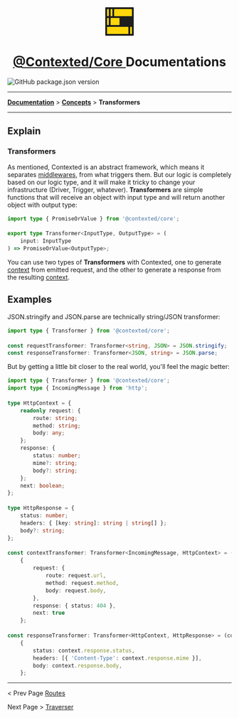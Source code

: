 <div align="center">
    <img alt="Contexted Logo" width="64" src="https://raw.githubusercontent.com/contexted-js/brand/master/dark/main-fill.svg">
    <h1>
		<a href="https://github.com/contexted-js/core">
        	@Contexted/Core
    	</a>
		<span>Documentations</span>
	</h1>
</div>

<img alt="GitHub package.json version" src="https://img.shields.io/github/package-json/v/contexted-js/core">

---

[**Documentation**](../README.md) > [**Concepts**](README.md) > **Transformers**

---

## Explain

### Transformers

As mentioned, Contexted is an abstract framework, which means it separates [middlewares](middlewares.md), from what triggers them. But our logic is completely based on our logic type, and it will make it tricky to change your infrastructure (Driver, Trigger, whatever). **Transformers** are simple functions that will receive an object with input type and will return another object with output type:

```ts
import type { PromiseOrValue } from '@contexted/core';

export type Transformer<InputType, OutputType> = (
	input: InputType
) => PromiseOrValue<OutputType>;
```

You can use two types of **Transformers** with Contexted, one to generate [context](contexts.md) from emitted request, and the other to generate a response from the resulting [context](contexts.md).

## Examples

JSON.stringify and JSON.parse are technically string/JSON transformer:

```ts
import type { Transformer } from '@contexted/core';

const requestTransformer: Transformer<string, JSON> = JSON.stringify;
const responseTransformer: Transformer<JSON, string> = JSON.parse;
```

But by getting a little bit closer to the real world, you'll feel the magic better:

```ts
import type { Transformer } from '@contexted/core';
import type { IncomingMessage } from 'http';

type HttpContext = {
	readonly request: {
		route: string;
		method: string;
		body: any;
	};
	response: {
		status: number;
		mime?: string;
		body?: string;
	};
	next: boolean;
};

type HttpResponse = {
	status: number;
	headers: { [key: string]: string | string[] };
	body?: string;
};

const contextTransformer: Transformer<IncomingMessage, HttpContext> = (request) =>
	{
		request: {
			route: request.url,
			method: request.method,
			body: request.body,
		},
		response: { status: 404 },
		next: true
	};

const responseTransformer: Transformer<HttpContext, HttpResponse> = (context) =>
	{
		status: context.response.status,
		headers: [{ 'Content-Type': context.response.mime }],
		body: context.response.body,
	};
```

---

< Prev Page
[Routes](routes.md)

Next Page >
[Traverser](traverser.md)
